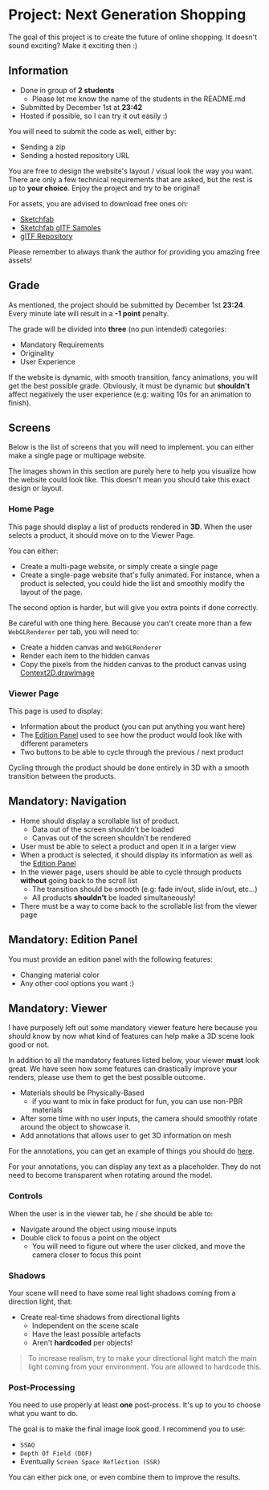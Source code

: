 # Project: Next Generation Shopping

The goal of this project is to create the future of online shopping. It doesn't
sound exciting? Make it exciting then :)

## Information

* Done in group of **2 students**
  * Please let me know the name of the students in the README.md
* Submitted by December 1st at **23:42**
* Hosted if possible, so I can try it out easily :)

You will need to submit the code as well, either by:
* Sending a zip
* Sending a hosted repository URL

You are free to design the website's layout / visual look the way you want.
There are only a few technical requirements that are asked, but the
rest is up to **your choice**. Enjoy the project and try to be original!

For assets, you are advised to download free ones on:
* [Sketchfab](https://sketchfab.com/)
* [Sketchfab glTF Samples](https://sketchfab.com/features/gltf)
* [glTF Repository](https://github.com/KhronosGroup/glTF-Sample-Models/tree/master/2.0)

Please remember to always thank the author for providing you amazing free assets!

## Grade

As mentioned, the project should be submitted by December 1st **23:24**. Every minute late will result in a **-1 point** penalty.

The grade will be divided into **three** (no pun intended) categories:
* Mandatory Requirements
* Originality
* User Experience

If the website is dynamic, with smooth transition, fancy animations, you will
get the best possible grade. Obviously, it must be dynamic but **shouldn't**
affect negatively the user experience (e.g: waiting 10s for an animation to finish).

## Screens

Below is the list of screens that you will need to implement. you can either make a single page or multipage website.

The images shown in this section are purely here to help you visualize how
the website could look like. This doesn't mean you should take this exact
design or layout.

### Home Page

This page should display a list of products rendered in **3D**. When the user
selects a product, it should move on to the Viewer Page.

You can either:

* Create a multi-page website, or simply create a single page
* Create a single-page website that's fully animated.
  For instance, when a product is selected, you could hide
  the list and smoothly modify the layout of the page.

The second option is harder, but will give you extra points if done correctly.

Be careful with one thing here. Because you can't create more than a
few `WebGLRenderer` per tab, you will need to:
* Create a hidden canvas and `WebGLRenderer`
* Render each item to the hidden canvas
* Copy the pixels from the hidden canvas to the product canvas using [Context2D.drawImage](https://developer.mozilla.org/en-US/docs/Web/API/CanvasRenderingContext2D/drawImage)

### Viewer Page

This page is used to display:

* Information about the product (you can put anything you want here)
* The [Edition Panel](#mandatory-edition-panel) used to see how the product would look like
  with different parameters
* Two buttons to be able to cycle through the previous / next product

Cycling through the product should be done entirely in 3D with a smooth
transition between the products.

## Mandatory: Navigation

* Home should display a scrollable list of product.
  * Data out of the screen shouldn't be loaded
  * Canvas out of the screen shouldn't be rendered
* User must be able to select a product and open it in a larger view
* When a product is selected, it should display its information as well
  as the [Edition Panel](#mandatory-edition-panel)
* In the viewer page, users should be able to cycle through products **without**
  going back to the scroll list
  * The transition should be smooth (e.g: fade in/out, slide in/out, etc...)
  * All products **shouldn't** be loaded simultaneously!
* There must be a way to come back to the scrollable list from the viewer page

## Mandatory: Edition Panel

You must provide an edition panel with the following features:

* Changing material color
* Any other cool options you want :)

## Mandatory: Viewer

I have purposely left out some mandatory viewer feature here because you should
know by now what kind of features can help make a 3D scene look good or not.

In addition to all the mandatory features listed below, your viewer **must**
look great. We have seen how some features can drastically improve your renders,
please use them to get the best possible outcome.

* Materials should be Physically-Based
  * if you want to mix in fake product for fun, you can use non-PBR materials
* After some time with no user inputs, the camera should smoothly rotate
  around the object to showcase it.
* Add annotations that allows user to get 3D information on mesh

For the annotations, you can get an example of things you should do [here](https://modelviewer.dev/examples/annotations/index.html#addHotspots).

For your annotations, you can display any text as a placeholder. They
do not need to become transparent when rotating around the model.

### Controls

When the user is in the viewer tab, he / she should be able to:

* Navigate around the object using mouse inputs
* Double click to focus a point on the object
  * You will need to figure out where the user clicked, and
    move the camera closer to focus this point

### Shadows

Your scene will need to have some real light shadows coming from a direction light, that:

* Create real-time shadows from directional lights
  * Independent on the scene scale
  * Have the least possible artefacts
  * Aren't **hardcoded** per objects!

> To increase realism, try to make your directional light match the main light coming
> from your environment. You are allowed to hardcode this.

### Post-Processing

You need to use properly at least **one** post-process. It's up to you to choose
what you want to do.

The goal is to make the final image look good. I recommend you to use:

* `SSAO`
* `Depth Of Field (DOF)`
* Eventually `Screen Space Reflection (SSR)`

You can either pick one, or even combine them to improve the results.
